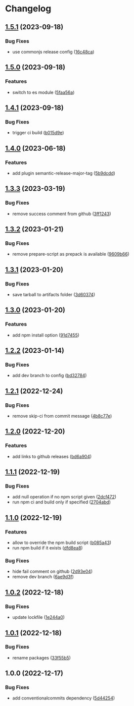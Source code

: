 # Changelog

## [1.5.1](https://github.com/cihelper/semanticrelease-preset-npm/compare/v1.5.0...v1.5.1) (2023-09-18)


### Bug Fixes

* use commonjs release config ([16c48ca](https://github.com/cihelper/semanticrelease-preset-npm/commit/16c48cac7d195a11bfef3fd5221f19990e4c2350))

## [1.5.0](https://github.com/cihelper/semanticrelease-preset-npm/compare/v1.4.1...v1.5.0) (2023-09-18)


### Features

* switch to es module ([5faa56a](https://github.com/cihelper/semanticrelease-preset-npm/commit/5faa56a7c77619fb9560099931d01470c9aad1bb))

## [1.4.1](https://github.com/cihelper/semanticrelease-preset-npm/compare/v1.4.0...v1.4.1) (2023-09-18)


### Bug Fixes

* trigger ci build ([b015d9e](https://github.com/cihelper/semanticrelease-preset-npm/commit/b015d9ef333c0410a291a90301ac850f1402a564))

## [1.4.0](https://github.com/cihelper/semanticrelease-preset-npm/compare/v1.3.3...v1.4.0) (2023-06-18)


### Features

* add plugin semantic-release-major-tag ([5b9dcdd](https://github.com/cihelper/semanticrelease-preset-npm/commit/5b9dcddf743fa3e88d09765181fb21ad6ca8ccb1))

## [1.3.3](https://github.com/cihelper/semanticrelease-preset-npm/compare/v1.3.2...v1.3.3) (2023-03-19)


### Bug Fixes

* remove success comment from github ([3ff1243](https://github.com/cihelper/semanticrelease-preset-npm/commit/3ff1243b2a2ca886623dcf19373a7abd819d5028))

## [1.3.2](https://github.com/cihelper/semanticrelease-preset-npm/compare/v1.3.1...v1.3.2) (2023-01-21)


### Bug Fixes

* remove prepare-script as prepack is available ([9609b66](https://github.com/cihelper/semanticrelease-preset-npm/commit/9609b6695378fab8081f7b3e09742b3f948f8911))

## [1.3.1](https://github.com/cihelper/semanticrelease-preset-npm/compare/v1.3.0...v1.3.1) (2023-01-20)


### Bug Fixes

* save tarball to artifacts folder ([3d60374](https://github.com/cihelper/semanticrelease-preset-npm/commit/3d60374707eab23dc94038065accf51139af698c))

## [1.3.0](https://github.com/cihelper/semanticrelease-preset-npm/compare/v1.2.2...v1.3.0) (2023-01-20)


### Features

* add npm install option ([91d7455](https://github.com/cihelper/semanticrelease-preset-npm/commit/91d74552fc11b23f3b1303fa6decc2611d7194ac))

## [1.2.2](https://github.com/cihelper/semanticrelease-preset-npm/compare/v1.2.1...v1.2.2) (2023-01-14)


### Bug Fixes

* add dev branch to config ([bd32784](https://github.com/cihelper/semanticrelease-preset-npm/commit/bd3278466df1f4990bbc7d192a0b5f1ff508b012))

## [1.2.1](https://github.com/cihelper/semanticrelease-preset-npm/compare/v1.2.0...v1.2.1) (2022-12-24)


### Bug Fixes

* remove skip-ci from commit message ([4b8c77e](https://github.com/cihelper/semanticrelease-preset-npm/commit/4b8c77e5f3ad672ce44c7aaa721a5ff3a67dd549))

## [1.2.0](https://github.com/cihelper/semanticrelease-preset-npm/compare/v1.1.1...v1.2.0) (2022-12-20)


### Features

* add links to github releases ([bd6a904](https://github.com/cihelper/semanticrelease-preset-npm/commit/bd6a90451793a395249ded109b2b939f9a6a475d))

## [1.1.1](https://github.com/cihelper/semanticrelease-preset-npm/compare/v1.1.0...v1.1.1) (2022-12-19)


### Bug Fixes

* add null operation if no npm script given ([2dcf472](https://github.com/cihelper/semanticrelease-preset-npm/commit/2dcf4727580878ec5f6b2e0f2e278732075f74ce))
* run npm ci and build only if specified ([2704abd](https://github.com/cihelper/semanticrelease-preset-npm/commit/2704abdfbf9804f73f092131d62ede0e44a54e90))

## [1.1.0](https://github.com/cihelper/semanticrelease-preset-npm/compare/v1.0.2...v1.1.0) (2022-12-19)


### Features

* allow to override the npm build script ([b085a43](https://github.com/cihelper/semanticrelease-preset-npm/commit/b085a43b8d04adaac60cde2c0c7bf28fd8d2da4a))
* run npm build if it exists ([dfd8ea8](https://github.com/cihelper/semanticrelease-preset-npm/commit/dfd8ea83c1a3062d0a633678a2233517627cddba))


### Bug Fixes

* hide fail comment on github ([2d93e04](https://github.com/cihelper/semanticrelease-preset-npm/commit/2d93e04209c230a2a0e9fc713bf445142fde1263))
* remove dev branch ([6ae9d3f](https://github.com/cihelper/semanticrelease-preset-npm/commit/6ae9d3fcb89c663c8936b609956691327fc3b16f))

## [1.0.2](https://github.com/cihelper/semanticrelease-preset-npm/compare/v1.0.1...v1.0.2) (2022-12-18)


### Bug Fixes

* update lockfile ([1e244a0](https://github.com/cihelper/semanticrelease-preset-npm/commit/1e244a0f17be6365ad7cf41577d8f77dce726b33))

## [1.0.1](https://github.com/cihelper/semanticrelease-preset-npm/compare/v1.0.0...v1.0.1) (2022-12-18)


### Bug Fixes

* rename packages ([33f55b5](https://github.com/cihelper/semanticrelease-preset-npm/commit/33f55b50fcd5cbbcae597bdde3539ee1de8c51d5))

## 1.0.0 (2022-12-17)

### Bug Fixes

- add conventionalcommits dependency ([5d44254](https://github.com/cihelper/semanticrelease-preset-npm/commit/5d44254b10cd0fdb88b854ea5abdcb7f31fe1b4b))
